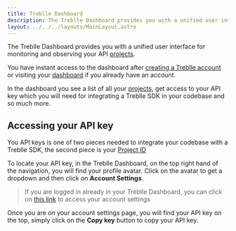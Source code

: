 ```yaml
---
title: Treblle Dashboard
description: The Treblle Dashboard provides you with a unified user interface for monitoring and observing your API projects in Treblle.
layout: ../../../layouts/MainLayout.astro
---
```


The Treblle Dashboard provides you with a unified user interface for monitoring and observing your API [projects](/en/dashboard/projects).

You have instant access to the dashboard after <a href="https://app.treblle.com/register" target="_blank">creating a Treblle account</a> or visiting your <a href="https://app.treblle.com">dashboard</a> if you already have an account.

In the dashboard you see a list of all your [projects](/en/dashboard/projects), get access to your API key which you will need for integrating a Treblle SDK in your codebase and so much more.

## Accessing your API key

You API keys is one of two pieces needed to integrate your codebase with a Treblle SDK, the second piece is your [Project ID](/en/dashboard/projects#project-id)

To locate your API key, in the Treblle Dashboard, on the top right hand of the navigation, you will find your profile avatar. Click on the avatar to get a dropdown and then click on **Account Settings**.

> If you are logged in already in your Treblle Dashboard, you can click on <a href="https://app.treblle.com/users/profile">this link</a> to access your account settings

Once you are on your account settings page, you will find your API key on the top, simply click on the **Copy key** button to copy your API key.
